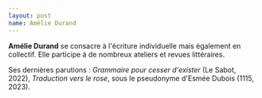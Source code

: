 ```yaml
---
layout: post
name: Amélie Durand
---
```

**Amélie Durand** se consacre à l'écriture individuelle mais également en collectif. Elle participe à de nombreux ateliers et revues littéraires. 

Ses dernières parutions : *Grammaire pour cesser d'exister* (Le Sabot, 2022), *Traduction vers le rose*, sous le pseudonyme d'Esmée Dubois (1115, 2023).
